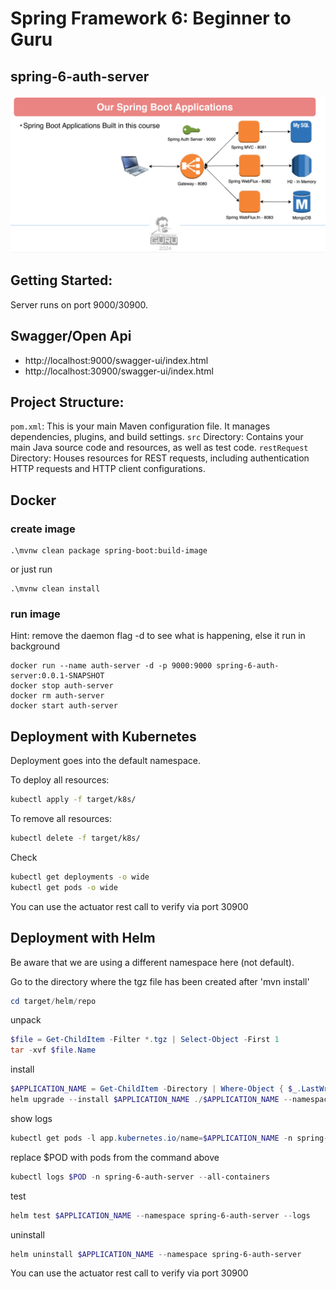 # Spring Framework 6: Beginner to Guru

## spring-6-auth-server

![Architecture Diagram](guru.png)

## Getting Started:
Server runs on port 9000/30900.

## Swagger/Open Api 

- http://localhost:9000/swagger-ui/index.html
- http://localhost:30900/swagger-ui/index.html

## Project Structure:
`pom.xml`: This is your main Maven configuration file. It manages dependencies, plugins, and build settings.
`src` Directory: Contains your main Java source code and resources, as well as test code.
`restRequest` Directory: Houses resources for REST requests, including authentication HTTP requests and HTTP client configurations.

## Docker

### create image
```shell
.\mvnw clean package spring-boot:build-image
```
or just run
```shell
.\mvnw clean install
```

### run image

Hint: remove the daemon flag -d to see what is happening, else it run in background

```shell
docker run --name auth-server -d -p 9000:9000 spring-6-auth-server:0.0.1-SNAPSHOT
docker stop auth-server
docker rm auth-server
docker start auth-server
```
## Deployment with Kubernetes

Deployment goes into the default namespace.

To deploy all resources:
```bash
kubectl apply -f target/k8s/
```

To remove all resources:
```bash
kubectl delete -f target/k8s/
```

Check
```bash
kubectl get deployments -o wide
kubectl get pods -o wide
```

You can use the actuator rest call to verify via port 30900

## Deployment with Helm

Be aware that we are using a different namespace here (not default).

Go to the directory where the tgz file has been created after 'mvn install'
```powershell
cd target/helm/repo
```

unpack
```powershell
$file = Get-ChildItem -Filter *.tgz | Select-Object -First 1
tar -xvf $file.Name
```

install
```powershell
$APPLICATION_NAME = Get-ChildItem -Directory | Where-Object { $_.LastWriteTime -ge $file.LastWriteTime } | Select-Object -ExpandProperty Name
helm upgrade --install $APPLICATION_NAME ./$APPLICATION_NAME --namespace spring-6-auth-server --create-namespace --wait --timeout 5m --debug
```

show logs
```powershell
kubectl get pods -l app.kubernetes.io/name=$APPLICATION_NAME -n spring-6-auth-server
```

replace $POD with pods from the command above
```powershell
kubectl logs $POD -n spring-6-auth-server --all-containers
```

test
```powershell
helm test $APPLICATION_NAME --namespace spring-6-auth-server --logs
```

uninstall
```powershell
helm uninstall $APPLICATION_NAME --namespace spring-6-auth-server
```

You can use the actuator rest call to verify via port 30900

